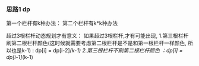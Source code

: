 ### 思路1 dp

第一个栏杆有k种办法： 第二个栏杆有k*k种办法

超过3根栏杆动态规划才有意义：
如果超过3根栏杆,才有可能出现,
1.第三根栏杆刷第二根栏杆颜色(这时候就需要考虑第二根栏杆是不是和第一根栏杆一样颜色, 所以也是k-1) : dp[i] = dp[i-2]*(k-1)
2.第三根栏杆不刷第二根栏杆颜色 ：dp[i] = dp[i-1]*(k-1)
